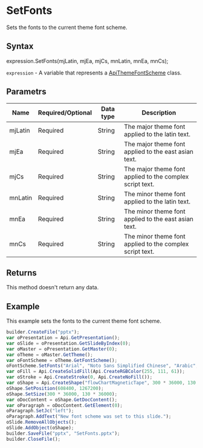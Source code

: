 # SetFonts

Sets the fonts to the current theme font scheme.

## Syntax

expression.SetFonts(mjLatin, mjEa, mjCs, mnLatin, mnEa, mnCs);

`expression` - A variable that represents a [ApiThemeFontScheme](../ApiThemeFontScheme.md) class.

## Parametrs

| **Name** | **Required/Optional** | **Data type** | **Description** |
| ------------- | ------------- | ------------- | ------------- |
| mjLatin | Required | String | The major theme font applied to the latin text. |
| mjEa | Required | String | The major theme font applied to the east asian text. |
| mjCs | Required | String | The major theme font applied to the complex script text. |
| mnLatin | Required | String | The minor theme font applied to the latin text. |
| mnEa | Required | String | The minor theme font applied to the east asian text. |
| mnCs | Required | String | The minor theme font applied to the complex script text. |

## Returns

This method doesn't return any data.

## Example

This example sets the fonts to the current theme font scheme.

```javascript
builder.CreateFile("pptx");
var oPresentation = Api.GetPresentation();
var oSlide = oPresentation.GetSlideByIndex(0);
var oMaster = oPresentation.GetMaster(0);
var oTheme = oMaster.GetTheme();
var oFontScheme = oTheme.GetFontScheme();
oFontScheme.SetFonts("Arial", "Noto Sans Simplified Chinese", "Arabic", "Times New Roman", "Noto Serif Simplified Chinese", "Arabic", "New font scheme");
var oFill = Api.CreateSolidFill(Api.CreateRGBColor(255, 111, 61));
var oStroke = Api.CreateStroke(0, Api.CreateNoFill());
var oShape = Api.CreateShape("flowChartMagneticTape", 300 * 36000, 130 * 36000, oFill, oStroke);
oShape.SetPosition(608400, 1267200);
oShape.SetSize(300 * 36000, 130 * 36000);
var oDocContent = oShape.GetDocContent();
var oParagraph = oDocContent.GetElement(0);
oParagraph.SetJc("left");
oParagraph.AddText("New font scheme was set to this slide.");
oSlide.RemoveAllObjects();
oSlide.AddObject(oShape);
builder.SaveFile("pptx", "SetFonts.pptx");
builder.CloseFile();
```